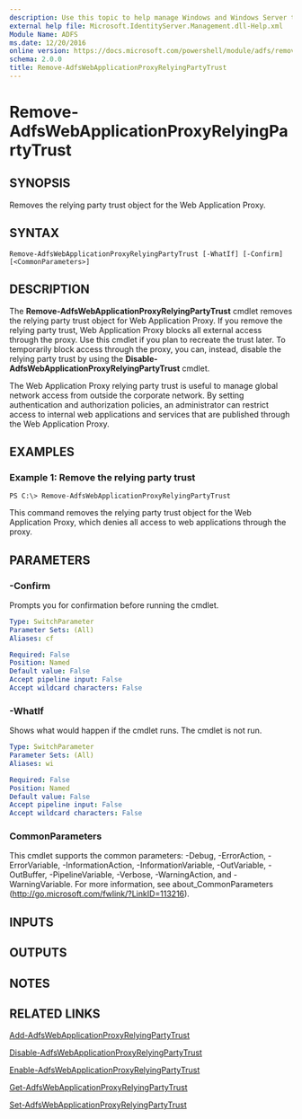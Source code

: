 ```yaml
---
description: Use this topic to help manage Windows and Windows Server technologies with Windows PowerShell.
external help file: Microsoft.IdentityServer.Management.dll-Help.xml
Module Name: ADFS
ms.date: 12/20/2016
online version: https://docs.microsoft.com/powershell/module/adfs/remove-adfswebapplicationproxyrelyingpartytrust?view=windowsserver2022-ps&wt.mc_id=ps-gethelp
schema: 2.0.0
title: Remove-AdfsWebApplicationProxyRelyingPartyTrust
---
```


# Remove-AdfsWebApplicationProxyRelyingPartyTrust

## SYNOPSIS
Removes the relying party trust object for the Web Application Proxy.

## SYNTAX

```
Remove-AdfsWebApplicationProxyRelyingPartyTrust [-WhatIf] [-Confirm] [<CommonParameters>]
```

## DESCRIPTION
The **Remove-AdfsWebApplicationProxyRelyingPartyTrust** cmdlet removes the relying party trust object for Web Application Proxy.
If you remove the relying party trust, Web Application Proxy blocks all external access through the proxy.
Use this cmdlet if you plan to recreate the trust later.
To temporarily block access through the proxy, you can, instead, disable the relying party trust by using the **Disable-AdfsWebApplicationProxyRelyingPartyTrust** cmdlet.

The Web Application Proxy relying party trust is useful to manage global network access from outside the corporate network.
By setting authentication and authorization policies, an administrator can restrict access to internal web applications and services that are published through the Web Application Proxy.

## EXAMPLES

### Example 1: Remove the relying party trust
```
PS C:\> Remove-AdfsWebApplicationProxyRelyingPartyTrust
```

This command removes the relying party trust object for the Web Application Proxy, which denies all access to web applications through the proxy.

## PARAMETERS

### -Confirm
Prompts you for confirmation before running the cmdlet.

```yaml
Type: SwitchParameter
Parameter Sets: (All)
Aliases: cf

Required: False
Position: Named
Default value: False
Accept pipeline input: False
Accept wildcard characters: False
```

### -WhatIf
Shows what would happen if the cmdlet runs.
The cmdlet is not run.

```yaml
Type: SwitchParameter
Parameter Sets: (All)
Aliases: wi

Required: False
Position: Named
Default value: False
Accept pipeline input: False
Accept wildcard characters: False
```

### CommonParameters
This cmdlet supports the common parameters: -Debug, -ErrorAction, -ErrorVariable, -InformationAction, -InformationVariable, -OutVariable, -OutBuffer, -PipelineVariable, -Verbose, -WarningAction, and -WarningVariable. For more information, see about_CommonParameters (http://go.microsoft.com/fwlink/?LinkID=113216).

## INPUTS

## OUTPUTS

## NOTES

## RELATED LINKS

[Add-AdfsWebApplicationProxyRelyingPartyTrust](./Add-AdfsWebApplicationProxyRelyingPartyTrust.md)

[Disable-AdfsWebApplicationProxyRelyingPartyTrust](./Disable-AdfsWebApplicationProxyRelyingPartyTrust.md)

[Enable-AdfsWebApplicationProxyRelyingPartyTrust](./Enable-AdfsWebApplicationProxyRelyingPartyTrust.md)

[Get-AdfsWebApplicationProxyRelyingPartyTrust](./Get-AdfsWebApplicationProxyRelyingPartyTrust.md)

[Set-AdfsWebApplicationProxyRelyingPartyTrust](./Set-AdfsWebApplicationProxyRelyingPartyTrust.md)


